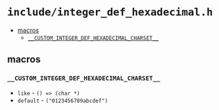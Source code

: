 # `include/integer_def_hexadecimal.h`

- [macros](./integer_def_hexadecimal.h.md#macros)
  - [`__CUSTOM_INTEGER_DEF_HEXADECIMAL_CHARSET__`](./integer_def_hexadecimal.h.md#`__CUSTOM_INTEGER_DEF_HEXADECIMAL_CHARSET__`)

## macros
### `__CUSTOM_INTEGER_DEF_HEXADECIMAL_CHARSET__`
- `like` - `() => (char *)`
- `default` - `("0123456789abcdef")`